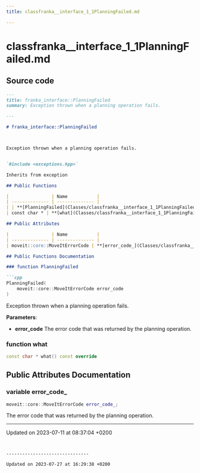 ```yaml
---
title: classfranka__interface_1_1PlanningFailed.md

---
```


# classfranka__interface_1_1PlanningFailed.md






## Source code

```markdown
---
title: franka_interface::PlanningFailed
summary: Exception thrown when a planning operation fails. 

---

# franka_interface::PlanningFailed



Exception thrown when a planning operation fails. 


`#include <exceptions.hpp>`

Inherits from exception

## Public Functions

|                | Name           |
| -------------- | -------------- |
| | **[PlanningFailed](Classes/classfranka__interface_1_1PlanningFailed.md#function-planningfailed)**(moveit::core::MoveItErrorCode error_code)<br>Exception thrown when a planning operation fails.  |
| const char * | **[what](Classes/classfranka__interface_1_1PlanningFailed.md#function-what)**() const override |

## Public Attributes

|                | Name           |
| -------------- | -------------- |
| moveit::core::MoveItErrorCode | **[error_code_](Classes/classfranka__interface_1_1PlanningFailed.md#variable-error-code-)** <br>The error code that was returned by the planning operation.  |

## Public Functions Documentation

### function PlanningFailed

```cpp
PlanningFailed(
    moveit::core::MoveItErrorCode error_code
)
```

Exception thrown when a planning operation fails. 

**Parameters**: 

  * **error_code** The error code that was returned by the planning operation. 


### function what

```cpp
const char * what() const override
```


## Public Attributes Documentation

### variable error_code_

```cpp
moveit::core::MoveItErrorCode error_code_;
```

The error code that was returned by the planning operation. 

-------------------------------

Updated on 2023-07-11 at 08:37:04 +0200
```


-------------------------------

Updated on 2023-07-27 at 16:29:38 +0200
